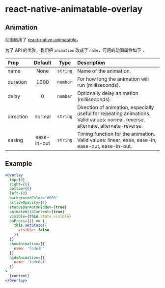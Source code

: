  # react-native-animatable-overlay

## Animation

动画借用了 [react-native-animatable](https://github.com/oblador/react-native-animatable#properties)。

为了 API 的优雅，我们把 `animation` 改成了 `name`，可用的动画属性如下：

| Prop       | Default     | Type     | Description                                         |
| :--------- |:-----------:| :-------:| :---------------------------------------------------|
| name       | None        | `string` | Name of the animation.                              |
| duration   | 1000        | `number` | For how long the animation will run (milliseconds). |
| delay      | 0           | `number` | Optionally delay animation (milliseconds).          |
| direction  | normal      | `string` | Direction of animation, especially useful for repeating animations. Valid values: normal, reverse, alternate, alternate-reverse.         |
| easing     | ease-in-out | `string` | Timing function for the animation. Valid values: linear, ease, ease-in, ease-out, ease-in-out.          |

## Example

```jsx
<Overlay
  top={0}
  right={0}
  bottom={0}
  left={0}
  backgroundColor="#000"
  activeOpacity={1}
  statusBarAutoHidden={true}
  animateWithContent={true}
  visible={this.state.visible}
  onPress={() => {
    this.setState({
      visible: false
    })
  }}
  showAnimation={{
    name: 'fadeIn'
  }}
  hideAnimation={{
    name: 'fadeOut'
  }}
>
  {content}
</Overlay>
```
